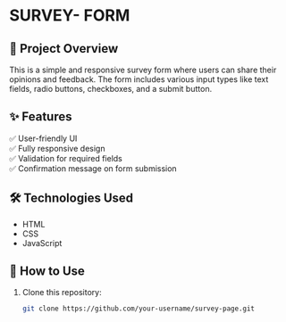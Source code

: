 # SURVEY- FORM


## 📝 Project Overview  
This is a simple and responsive survey form where users can share their opinions and feedback. The form includes various input types like text fields, radio buttons, checkboxes, and a submit button.

## ✨ Features  
✅ User-friendly UI  
✅ Fully responsive design  
✅ Validation for required fields  
✅ Confirmation message on form submission  

## 🛠 Technologies Used  
- HTML 
- CSS 
- JavaScript  

## 🚀 How to Use  
1. Clone this repository:  
   ```bash
   git clone https://github.com/your-username/survey-page.git    
